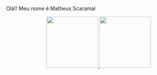 Olá!! Meu nome é Matheus Scaramal
<div align="center">
  <a href="https://github.com/Scaramals">
  <img height="140em" src="https://github-readme-stats.vercel.app/api?username=Scaramals&show_icons=false&theme=dracula&include_all_commits=true&count_private=true"/>
  <img height="140em" src="https://github-readme-stats.vercel.app/api/top-langs/?username=Scaramals&layout=compact&langs_count=7&theme=dracula"/>
</div>
